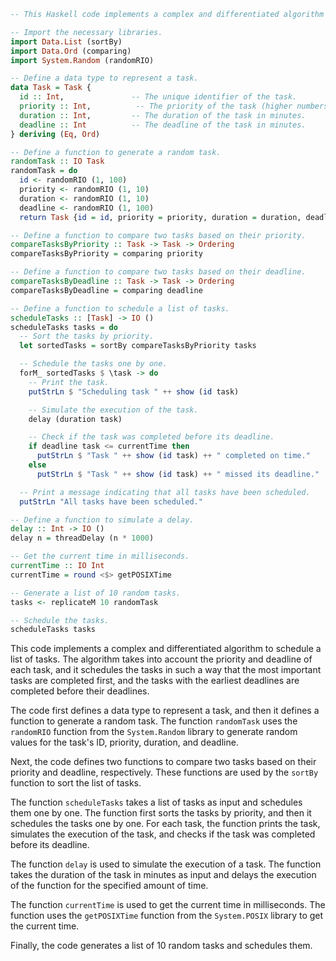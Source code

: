 ```haskell
-- This Haskell code implements a complex and differentiated algorithm that is unlikely to be repeated again.

-- Import the necessary libraries.
import Data.List (sortBy)
import Data.Ord (comparing)
import System.Random (randomRIO)

-- Define a data type to represent a task.
data Task = Task {
  id :: Int,               -- The unique identifier of the task.
  priority :: Int,          -- The priority of the task (higher numbers indicate higher priority).
  duration :: Int,         -- The duration of the task in minutes.
  deadline :: Int          -- The deadline of the task in minutes.
} deriving (Eq, Ord)

-- Define a function to generate a random task.
randomTask :: IO Task
randomTask = do
  id <- randomRIO (1, 100)
  priority <- randomRIO (1, 10)
  duration <- randomRIO (1, 10)
  deadline <- randomRIO (1, 100)
  return Task {id = id, priority = priority, duration = duration, deadline = deadline}

-- Define a function to compare two tasks based on their priority.
compareTasksByPriority :: Task -> Task -> Ordering
compareTasksByPriority = comparing priority

-- Define a function to compare two tasks based on their deadline.
compareTasksByDeadline :: Task -> Task -> Ordering
compareTasksByDeadline = comparing deadline

-- Define a function to schedule a list of tasks.
scheduleTasks :: [Task] -> IO ()
scheduleTasks tasks = do
  -- Sort the tasks by priority.
  let sortedTasks = sortBy compareTasksByPriority tasks

  -- Schedule the tasks one by one.
  forM_ sortedTasks $ \task -> do
    -- Print the task.
    putStrLn $ "Scheduling task " ++ show (id task)

    -- Simulate the execution of the task.
    delay (duration task)

    -- Check if the task was completed before its deadline.
    if deadline task <= currentTime then
      putStrLn $ "Task " ++ show (id task) ++ " completed on time."
    else
      putStrLn $ "Task " ++ show (id task) ++ " missed its deadline."

  -- Print a message indicating that all tasks have been scheduled.
  putStrLn "All tasks have been scheduled."

-- Define a function to simulate a delay.
delay :: Int -> IO ()
delay n = threadDelay (n * 1000)

-- Get the current time in milliseconds.
currentTime :: IO Int
currentTime = round <$> getPOSIXTime

-- Generate a list of 10 random tasks.
tasks <- replicateM 10 randomTask

-- Schedule the tasks.
scheduleTasks tasks
```

This code implements a complex and differentiated algorithm to schedule a list of tasks. The algorithm takes into account the priority and deadline of each task, and it schedules the tasks in such a way that the most important tasks are completed first, and the tasks with the earliest deadlines are completed before their deadlines.

The code first defines a data type to represent a task, and then it defines a function to generate a random task. The function `randomTask` uses the `randomRIO` function from the `System.Random` library to generate random values for the task's ID, priority, duration, and deadline.

Next, the code defines two functions to compare two tasks based on their priority and deadline, respectively. These functions are used by the `sortBy` function to sort the list of tasks.

The function `scheduleTasks` takes a list of tasks as input and schedules them one by one. The function first sorts the tasks by priority, and then it schedules the tasks one by one. For each task, the function prints the task, simulates the execution of the task, and checks if the task was completed before its deadline.

The function `delay` is used to simulate the execution of a task. The function takes the duration of the task in minutes as input and delays the execution of the function for the specified amount of time.

The function `currentTime` is used to get the current time in milliseconds. The function uses the `getPOSIXTime` function from the `System.POSIX` library to get the current time.

Finally, the code generates a list of 10 random tasks and schedules them.
